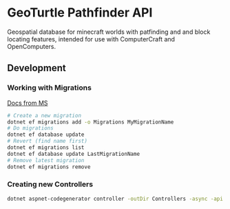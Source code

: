 # GeoTurtle Pathfinder API

Geospatial database for minecraft worlds with patfinding and
and block locating features, intended for use with
ComputerCraft and OpenComputers.

## Development

### Working with Migrations

[Docs from MS](https://docs.microsoft.com/en-gb/ef/core/managing-schemas/migrations/?tabs=dotnet-core-cli)

```bash
# Create a new migration
dotnet ef migrations add -o Migrations MyMigrationName
# Do migrations
dotnet ef database update
# Revert (find name first)
dotnet ef migrations list
dotnet ef database update LastMigrationName
# Remove latest migration
dotnet ef migrations remove
```

### Creating new Controllers

```bash
dotnet aspnet-codegenerator controller -outDir Controllers -async -api -name MyItemController -m MyItem -dc MyItemContext
```
